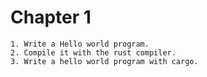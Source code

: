 # Chapter 1 
    1. Write a Hello world program.
    2. Compile it with the rust compiler.
    3. Write a hello world program with cargo.

